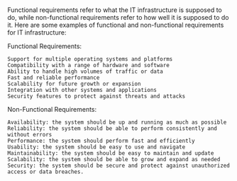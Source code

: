 #

Functional requirements refer to what the IT infrastructure is supposed to do, while non-functional requirements refer to how well it is supposed to do it. Here are some examples of functional and non-functional requirements for IT infrastructure:

Functional Requirements:

    Support for multiple operating systems and platforms
    Compatibility with a range of hardware and software
    Ability to handle high volumes of traffic or data
    Fast and reliable performance
    Scalability for future growth or expansion
    Integration with other systems and applications
    Security features to protect against threats and attacks

Non-Functional Requirements:

    Availability: the system should be up and running as much as possible
    Reliability: the system should be able to perform consistently and without errors
    Performance: the system should perform fast and efficiently
    Usability: the system should be easy to use and navigate
    Maintainability: the system should be easy to maintain and update
    Scalability: the system should be able to grow and expand as needed
    Security: the system should be secure and protect against unauthorized access or data breaches.
